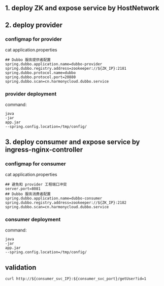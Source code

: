 ## 1. deploy ZK and expose service by HostNetwork

## 2. deploy provider 

### configmap for provider

cat application.properties
```
## Dubbo 服务提供者配置
spring.dubbo.application.name=dubbo-provider
spring.dubbo.registry.address=zookeeper://${ZK_IP}:2181
spring.dubbo.protocol.name=dubbo
spring.dubbo.protocol.port=20880
spring.dubbo.scan=cn.harmonycloud.dubbo.service

```

### provider deployment

command:
```
java
-jar
app.jar
--spring.config.location=/tmp/config/
```

## 3. deploy consumer and expose service by ingress-nginx-controller

### configmap for consumer

cat application.properties
```
## 避免和 provider 工程端口冲突
server.port=8081
## Dubbo 服务消费者配置
spring.dubbo.application.name=dubbo-consumer
spring.dubbo.registry.address=zookeeper://${ZK_IP}:2182
spring.dubbo.scan=cn.harmonycloud.dubbo.service
```

### consumer deployment

command:
```
java
-jar
app.jar
--spring.config.location=/tmp/config/
```

## validation
```
curl http://${consumer_svc_IP}:${consumer_svc_port}/getUser?id=1
```



